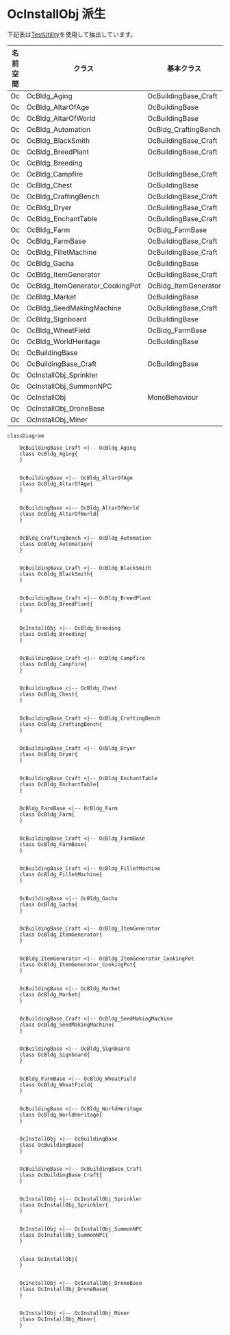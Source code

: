 OcInstallObj 派生
=========================

下記表は[TestUtility](../TestUtility/README.md)を使用して抽出しています。



| 名前空間 | クラス     | 基本クラス   |       |  
|----------|------------|--------------|-------|  
| Oc | OcBldg_Aging  | OcBuildingBase_Craft    |   |  
| Oc | OcBldg_AltarOfAge  | OcBuildingBase    |   |  
| Oc | OcBldg_AltarOfWorld  | OcBuildingBase    |   |  
| Oc | OcBldg_Automation  | OcBldg_CraftingBench    |   |  
| Oc | OcBldg_BlackSmith  | OcBuildingBase_Craft    |   |  
| Oc | OcBldg_BreedPlant  | OcBuildingBase_Craft    |   |  
| Oc | OcBldg_Breeding  |     |   |  
| Oc | OcBldg_Campfire  | OcBuildingBase_Craft    |   |  
| Oc | OcBldg_Chest  | OcBuildingBase    |   |  
| Oc | OcBldg_CraftingBench  | OcBuildingBase_Craft    |   |  
| Oc | OcBldg_Dryer  | OcBuildingBase_Craft    |   |  
| Oc | OcBldg_EnchantTable  | OcBuildingBase_Craft    |   |  
| Oc | OcBldg_Farm  | OcBldg_FarmBase    |   |  
| Oc | OcBldg_FarmBase  | OcBuildingBase_Craft    | abstract  |  
| Oc | OcBldg_FilletMachine  | OcBuildingBase_Craft    |   |  
| Oc | OcBldg_Gacha  | OcBuildingBase    |   |  
| Oc | OcBldg_ItemGenerator  | OcBuildingBase_Craft    |   |  
| Oc | OcBldg_ItemGenerator_CookingPot  | OcBldg_ItemGenerator    |   |  
| Oc | OcBldg_Market  | OcBuildingBase    |   |  
| Oc | OcBldg_SeedMakingMachine  | OcBuildingBase_Craft    |   |  
| Oc | OcBldg_Signboard  | OcBuildingBase    |   |  
| Oc | OcBldg_WheatField  | OcBldg_FarmBase    |   |  
| Oc | OcBldg_WorldHeritage  | OcBuildingBase    |   |  
| Oc | OcBuildingBase  |     | abstract  |  
| Oc | OcBuildingBase_Craft  | OcBuildingBase    | abstract  |  
| Oc | OcInstallObj_Sprinkler  |     |   |  
| Oc | OcInstallObj_SummonNPC  |     |   |  
| Oc | OcInstallObj  | MonoBehaviour    | abstract  |  
| Oc | OcInstallObj_DroneBase  |     |   |  
| Oc | OcInstallObj_Miner  |     |   |  

```mermaid
classDiagram

	OcBuildingBase_Craft <|-- OcBldg_Aging
	class OcBldg_Aging{
	}


	OcBuildingBase <|-- OcBldg_AltarOfAge
	class OcBldg_AltarOfAge{
	}


	OcBuildingBase <|-- OcBldg_AltarOfWorld
	class OcBldg_AltarOfWorld{
	}


	OcBldg_CraftingBench <|-- OcBldg_Automation
	class OcBldg_Automation{
	}


	OcBuildingBase_Craft <|-- OcBldg_BlackSmith
	class OcBldg_BlackSmith{
	}


	OcBuildingBase_Craft <|-- OcBldg_BreedPlant
	class OcBldg_BreedPlant{
	}


	OcInstallObj <|-- OcBldg_Breeding
	class OcBldg_Breeding{
	}


	OcBuildingBase_Craft <|-- OcBldg_Campfire
	class OcBldg_Campfire{
	}


	OcBuildingBase <|-- OcBldg_Chest
	class OcBldg_Chest{
	}


	OcBuildingBase_Craft <|-- OcBldg_CraftingBench
	class OcBldg_CraftingBench{
	}


	OcBuildingBase_Craft <|-- OcBldg_Dryer
	class OcBldg_Dryer{
	}


	OcBuildingBase_Craft <|-- OcBldg_EnchantTable
	class OcBldg_EnchantTable{
	}


	OcBldg_FarmBase <|-- OcBldg_Farm
	class OcBldg_Farm{
	}


	OcBuildingBase_Craft <|-- OcBldg_FarmBase
	class OcBldg_FarmBase{
	}


	OcBuildingBase_Craft <|-- OcBldg_FilletMachine
	class OcBldg_FilletMachine{
	}


	OcBuildingBase <|-- OcBldg_Gacha
	class OcBldg_Gacha{
	}


	OcBuildingBase_Craft <|-- OcBldg_ItemGenerator
	class OcBldg_ItemGenerator{
	}


	OcBldg_ItemGenerator <|-- OcBldg_ItemGenerator_CookingPot
	class OcBldg_ItemGenerator_CookingPot{
	}


	OcBuildingBase <|-- OcBldg_Market
	class OcBldg_Market{
	}


	OcBuildingBase_Craft <|-- OcBldg_SeedMakingMachine
	class OcBldg_SeedMakingMachine{
	}


	OcBuildingBase <|-- OcBldg_Signboard
	class OcBldg_Signboard{
	}


	OcBldg_FarmBase <|-- OcBldg_WheatField
	class OcBldg_WheatField{
	}


	OcBuildingBase <|-- OcBldg_WorldHeritage
	class OcBldg_WorldHeritage{
	}


	OcInstallObj <|-- OcBuildingBase
	class OcBuildingBase{
	}


	OcBuildingBase <|-- OcBuildingBase_Craft
	class OcBuildingBase_Craft{
	}


	OcInstallObj <|-- OcInstallObj_Sprinkler
	class OcInstallObj_Sprinkler{
	}


	OcInstallObj <|-- OcInstallObj_SummonNPC
	class OcInstallObj_SummonNPC{
	}


	class OcInstallObj{
	}


	OcInstallObj <|-- OcInstallObj_DroneBase
	class OcInstallObj_DroneBase{
	}


	OcInstallObj <|-- OcInstallObj_Miner
	class OcInstallObj_Miner{
	}

```

